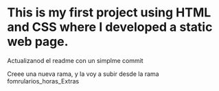# This is my first project using HTML and CSS where I developed a static web page.

Actualizanod el readme con un simplme commit


Creee una nueva rama, y la voy a subir desde la rama fomrularios_horas_Extras
